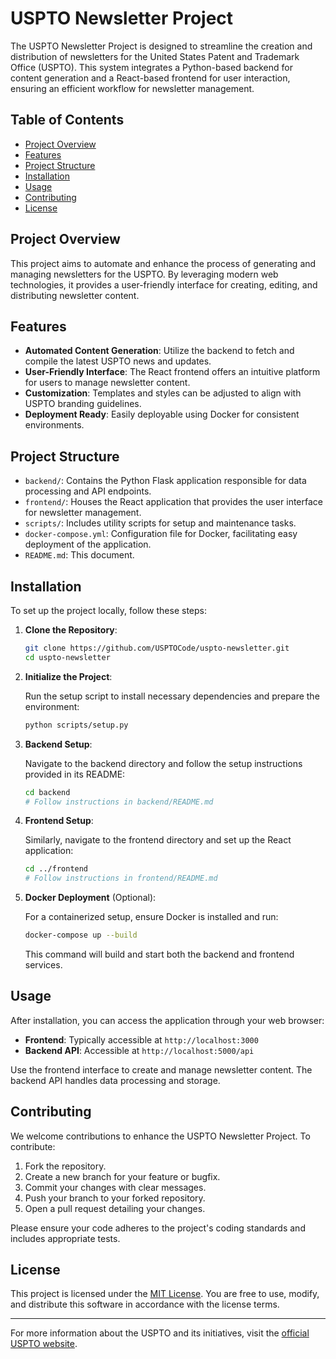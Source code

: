 # USPTO Newsletter Project

The USPTO Newsletter Project is designed to streamline the creation and distribution of newsletters for the United States Patent and Trademark Office (USPTO). This system integrates a Python-based backend for content generation and a React-based frontend for user interaction, ensuring an efficient workflow for newsletter management.

## Table of Contents

- [Project Overview](#project-overview)
- [Features](#features)
- [Project Structure](#project-structure)
- [Installation](#installation)
- [Usage](#usage)
- [Contributing](#contributing)
- [License](#license)

## Project Overview

This project aims to automate and enhance the process of generating and managing newsletters for the USPTO. By leveraging modern web technologies, it provides a user-friendly interface for creating, editing, and distributing newsletter content.

## Features

- **Automated Content Generation**: Utilize the backend to fetch and compile the latest USPTO news and updates.
- **User-Friendly Interface**: The React frontend offers an intuitive platform for users to manage newsletter content.
- **Customization**: Templates and styles can be adjusted to align with USPTO branding guidelines.
- **Deployment Ready**: Easily deployable using Docker for consistent environments.

## Project Structure

- `backend/`: Contains the Python Flask application responsible for data processing and API endpoints.
- `frontend/`: Houses the React application that provides the user interface for newsletter management.
- `scripts/`: Includes utility scripts for setup and maintenance tasks.
- `docker-compose.yml`: Configuration file for Docker, facilitating easy deployment of the application.
- `README.md`: This document.

## Installation

To set up the project locally, follow these steps:

1. **Clone the Repository**:

   ```bash
   git clone https://github.com/USPTOCode/uspto-newsletter.git
   cd uspto-newsletter
   ```

2. **Initialize the Project**:

   Run the setup script to install necessary dependencies and prepare the environment:

   ```bash
   python scripts/setup.py
   ```

3. **Backend Setup**:

   Navigate to the backend directory and follow the setup instructions provided in its README:

   ```bash
   cd backend
   # Follow instructions in backend/README.md
   ```

4. **Frontend Setup**:

   Similarly, navigate to the frontend directory and set up the React application:

   ```bash
   cd ../frontend
   # Follow instructions in frontend/README.md
   ```

5. **Docker Deployment** (Optional):

   For a containerized setup, ensure Docker is installed and run:

   ```bash
   docker-compose up --build
   ```

   This command will build and start both the backend and frontend services.

## Usage

After installation, you can access the application through your web browser:

- **Frontend**: Typically accessible at `http://localhost:3000`
- **Backend API**: Accessible at `http://localhost:5000/api`

Use the frontend interface to create and manage newsletter content. The backend API handles data processing and storage.

## Contributing

We welcome contributions to enhance the USPTO Newsletter Project. To contribute:

1. Fork the repository.
2. Create a new branch for your feature or bugfix.
3. Commit your changes with clear messages.
4. Push your branch to your forked repository.
5. Open a pull request detailing your changes.

Please ensure your code adheres to the project's coding standards and includes appropriate tests.

## License

This project is licensed under the [MIT License](LICENSE). You are free to use, modify, and distribute this software in accordance with the license terms.

---

For more information about the USPTO and its initiatives, visit the [official USPTO website](https://www.uspto.gov/).
